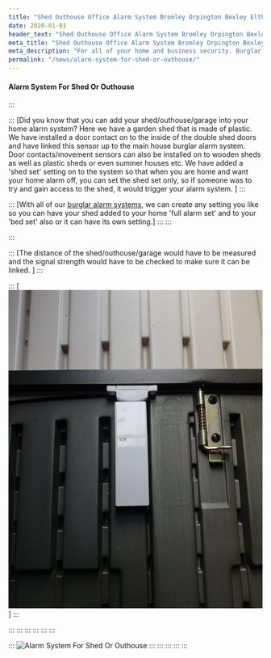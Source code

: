 ```yaml
---
title: "Shed Outhouse Office Alarm System Bromley Orpington Bexley Eltham"
date: 2020-01-01
header_text: "Shed Outhouse Office Alarm System Bromley Orpington Bexley Eltham"
meta_title: "Shed Outhouse Office Alarm System Bromley Orpington Bexley Eltham"
meta_description: "For all of your home and business security. Burglar Alarm Servicing, Burglar Alarm Installation, Alarm Battery and CCTV in Orpington. Call 020 8302 4065"
permalink: "/news/alarm-system-for-shed-or-outhouse/"
---
```


#### Alarm System For Shed Or Outhouse

:::

::: 
[Did you know that you can add your shed/outhouse/garage into your home alarm system? Here we have a garden shed that is made of plastic. We have installed a door contact on to the inside of the double shed doors and have linked this sensor up to the main house burglar alarm system. Door contacts/movement sensors can also be installed on to wooden sheds as well as plastic sheds or even summer houses etc. We have added a 'shed set' setting on to the system so that when you are home and want your home alarm off, you can set the shed set only, so if someone was to try and gain access to the shed, it would trigger your alarm system. ]
:::

::: 
[With all of our [burglar alarm systems](../categories/burglar-alarms.php.html), we can create any setting you like so you can have your shed added to your home 'full alarm set' and to your 'bed set' also or it can have its own setting.]
:::
:::

:::

::: 
[The distance of the shed/outhouse/garage would have to be measured and the signal strength would have to be checked to make sure it can be linked. ]
:::

::: 
[![](../images/uploaded/images/Door-contact-Welling-Eltham-Crayford-Erith-New-Eltham.jpg)]
:::

:::
:::
:::
:::
:::
:::

::: 
![Alarm System For Shed Or Outhouse](https://res.cloudinary.com/kbs/image/upload/gtxzk2kf1u5yj48cv55n.jpg)
:::
:::
:::
:::
:::